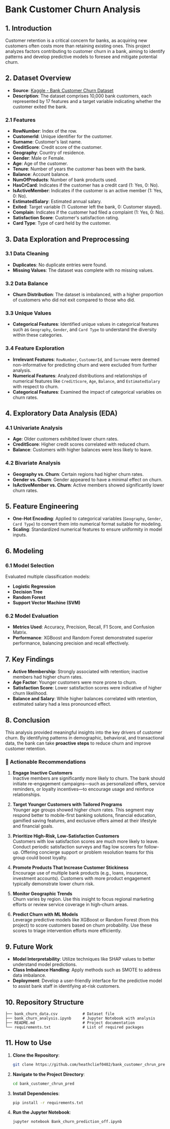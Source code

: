 
# Bank Customer Churn Analysis

## 1. Introduction

Customer retention is a critical concern for banks, as acquiring new customers often costs more than retaining existing ones. This project analyzes factors contributing to customer churn in a bank, aiming to identify patterns and develop predictive models to foresee and mitigate potential churn.

## 2. Dataset Overview

- **Source**: [Kaggle - Bank Customer Churn Dataset](https://www.kaggle.com/datasets/radheshyamkollipara/bank-customer-churn/data)
- **Description**: The dataset comprises 10,000 bank customers, each represented by 17 features and a target variable indicating whether the customer exited the bank.

### 2.1 Features

- **RowNumber**: Index of the row.
- **CustomerId**: Unique identifier for the customer.
- **Surname**: Customer's last name.
- **CreditScore**: Credit score of the customer.
- **Geography**: Country of residence.
- **Gender**: Male or Female.
- **Age**: Age of the customer.
- **Tenure**: Number of years the customer has been with the bank.
- **Balance**: Account balance.
- **NumOfProducts**: Number of bank products used.
- **HasCrCard**: Indicates if the customer has a credit card (1: Yes, 0: No).
- **IsActiveMember**: Indicates if the customer is an active member (1: Yes, 0: No).
- **EstimatedSalary**: Estimated annual salary.
- **Exited**: Target variable (1: Customer left the bank, 0: Customer stayed).
- **Complain**: Indicates if the customer had filed a complaint (1: Yes, 0: No).
- **Satisfaction Score**: Customer's satisfaction rating.
- **Card Type**: Type of card held by the customer.

## 3. Data Exploration and Preprocessing

### 3.1 Data Cleaning

- **Duplicates**: No duplicate entries were found.
- **Missing Values**: The dataset was complete with no missing values.

### 3.2 Data Balance

- **Churn Distribution**: The dataset is imbalanced, with a higher proportion of customers who did not exit compared to those who did.

### 3.3 Unique Values

- **Categorical Features**: Identified unique values in categorical features such as `Geography`, `Gender`, and `Card Type` to understand the diversity within these categories.

### 3.4 Feature Exploration

- **Irrelevant Features**: `RowNumber`, `CustomerId`, and `Surname` were deemed non-informative for predicting churn and were excluded from further analysis.
- **Numerical Features**: Analyzed distributions and relationships of numerical features like `CreditScore`, `Age`, `Balance`, and `EstimatedSalary` with respect to churn.
- **Categorical Features**: Examined the impact of categorical variables on churn rates.

## 4. Exploratory Data Analysis (EDA)

### 4.1 Univariate Analysis

- **Age**: Older customers exhibited lower churn rates.
- **CreditScore**: Higher credit scores correlated with reduced churn.
- **Balance**: Customers with higher balances were less likely to leave.

### 4.2 Bivariate Analysis

- **Geography vs. Churn**: Certain regions had higher churn rates.
- **Gender vs. Churn**: Gender appeared to have a minimal effect on churn.
- **IsActiveMember vs. Churn**: Active members showed significantly lower churn rates.

## 5. Feature Engineering

- **One-Hot Encoding**: Applied to categorical variables (`Geography`, `Gender`, `Card Type`) to convert them into numerical format suitable for modeling.
- **Scaling**: Standardized numerical features to ensure uniformity in model inputs.

## 6. Modeling

### 6.1 Model Selection

Evaluated multiple classification models:

- **Logistic Regression**
- **Decision Tree**
- **Random Forest**
- **Support Vector Machine (SVM)**

### 6.2 Model Evaluation

- **Metrics Used**: Accuracy, Precision, Recall, F1 Score, and Confusion Matrix.
- **Performance**: XGBoost and Random Forest demonstrated superior performance, balancing precision and recall effectively.

## 7. Key Findings

- **Active Membership**: Strongly associated with retention; inactive members had higher churn rates.
- **Age Factor**: Younger customers were more prone to churn.
- **Satisfaction Score**: Lower satisfaction scores were indicative of higher churn likelihood.
- **Balance and Salary**: While higher balances correlated with retention, estimated salary had a less pronounced effect.

## 8. Conclusion

This analysis provided meaningful insights into the key drivers of customer churn. By identifying patterns in demographic, behavioral, and transactional data, the bank can take **proactive steps** to reduce churn and improve customer retention.

### 🔑 Actionable Recommendations

1. **Engage Inactive Customers**  
   Inactive members are significantly more likely to churn. The bank should initiate re-engagement campaigns—such as personalized offers, service reminders, or loyalty incentives—to encourage usage and reinforce relationships.

2. **Target Younger Customers with Tailored Programs**  
   Younger age groups showed higher churn rates. This segment may respond better to mobile-first banking solutions, financial education, gamified saving features, and exclusive offers aimed at their lifestyle and financial goals.

3. **Prioritize High-Risk, Low-Satisfaction Customers**  
   Customers with low satisfaction scores are much more likely to leave. Conduct periodic satisfaction surveys and flag low scorers for follow-up. Offering concierge support or problem resolution teams for this group could boost loyalty.

4. **Promote Products That Increase Customer Stickiness**  
   Encourage use of multiple bank products (e.g., loans, insurance, investment accounts). Customers with more product engagement typically demonstrate lower churn risk.

5. **Monitor Geographic Trends**  
   Churn varies by region. Use this insight to focus regional marketing efforts or review service coverage in high-churn areas.

6. **Predict Churn with ML Models**  
   Leverage predictive models like XGBoost or Random Forest (from this project) to score customers based on churn probability. Use these scores to triage intervention efforts more efficiently.

## 9. Future Work

- **Model Interpretability**: Utilize techniques like SHAP values to better understand model predictions.
- **Class Imbalance Handling**: Apply methods such as SMOTE to address data imbalance.
- **Deployment**: Develop a user-friendly interface for the predictive model to assist bank staff in identifying at-risk customers.

## 10. Repository Structure

```
├── bank_churn_data.csv           # Dataset file
├── bank_churn_analysis.ipynb     # Jupyter Notebook with analysis
├── README.md                     # Project documentation
└── requirements.txt              # List of required packages
```

## 11. How to Use

1. **Clone the Repository**:
   ```bash
   git clone https://github.com/heathclief0402/bank_customer_chrun_pred.git
   ```
2. **Navigate to the Project Directory**:
   ```bash
   cd bank_customer_chrun_pred
   ```
3. **Install Dependencies**:
   ```bash
   pip install -r requirements.txt
   ```
4. **Run the Jupyter Notebook**:
   ```bash
   jupyter notebook Bank_churn_prediction_off.ipynb
   ```


